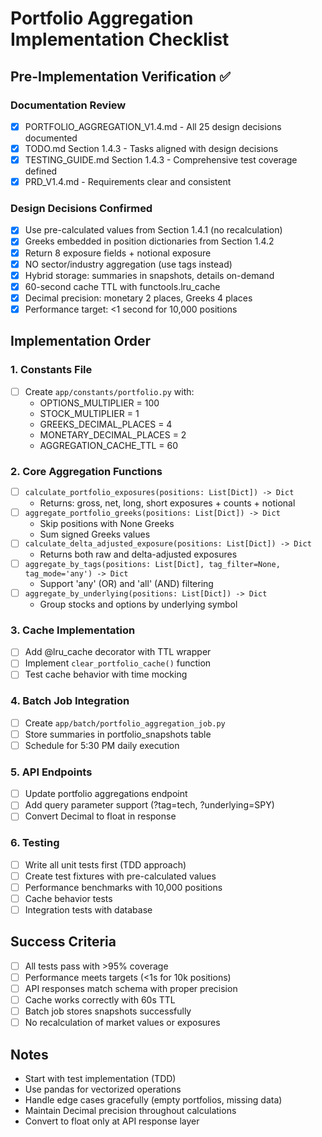 # Portfolio Aggregation Implementation Checklist

## Pre-Implementation Verification ✅

### Documentation Review
- [x] PORTFOLIO_AGGREGATION_V1.4.md - All 25 design decisions documented
- [x] TODO.md Section 1.4.3 - Tasks aligned with design decisions
- [x] TESTING_GUIDE.md Section 1.4.3 - Comprehensive test coverage defined
- [x] PRD_V1.4.md - Requirements clear and consistent

### Design Decisions Confirmed
- [x] Use pre-calculated values from Section 1.4.1 (no recalculation)
- [x] Greeks embedded in position dictionaries from Section 1.4.2
- [x] Return 8 exposure fields + notional exposure
- [x] NO sector/industry aggregation (use tags instead)
- [x] Hybrid storage: summaries in snapshots, details on-demand
- [x] 60-second cache TTL with functools.lru_cache
- [x] Decimal precision: monetary 2 places, Greeks 4 places
- [x] Performance target: <1 second for 10,000 positions

## Implementation Order

### 1. Constants File
- [ ] Create `app/constants/portfolio.py` with:
  - OPTIONS_MULTIPLIER = 100
  - STOCK_MULTIPLIER = 1
  - GREEKS_DECIMAL_PLACES = 4
  - MONETARY_DECIMAL_PLACES = 2
  - AGGREGATION_CACHE_TTL = 60

### 2. Core Aggregation Functions
- [ ] `calculate_portfolio_exposures(positions: List[Dict]) -> Dict`
  - Returns: gross, net, long, short exposures + counts + notional
- [ ] `aggregate_portfolio_greeks(positions: List[Dict]) -> Dict`
  - Skip positions with None Greeks
  - Sum signed Greeks values
- [ ] `calculate_delta_adjusted_exposure(positions: List[Dict]) -> Dict`
  - Returns both raw and delta-adjusted exposures
- [ ] `aggregate_by_tags(positions: List[Dict], tag_filter=None, tag_mode='any') -> Dict`
  - Support 'any' (OR) and 'all' (AND) filtering
- [ ] `aggregate_by_underlying(positions: List[Dict]) -> Dict`
  - Group stocks and options by underlying symbol

### 3. Cache Implementation
- [ ] Add @lru_cache decorator with TTL wrapper
- [ ] Implement `clear_portfolio_cache()` function
- [ ] Test cache behavior with time mocking

### 4. Batch Job Integration
- [ ] Create `app/batch/portfolio_aggregation_job.py`
- [ ] Store summaries in portfolio_snapshots table
- [ ] Schedule for 5:30 PM daily execution

### 5. API Endpoints
- [ ] Update portfolio aggregations endpoint
- [ ] Add query parameter support (?tag=tech, ?underlying=SPY)
- [ ] Convert Decimal to float in response

### 6. Testing
- [ ] Write all unit tests first (TDD approach)
- [ ] Create test fixtures with pre-calculated values
- [ ] Performance benchmarks with 10,000 positions
- [ ] Cache behavior tests
- [ ] Integration tests with database

## Success Criteria
- [ ] All tests pass with >95% coverage
- [ ] Performance meets targets (<1s for 10k positions)
- [ ] API responses match schema with proper precision
- [ ] Cache works correctly with 60s TTL
- [ ] Batch job stores snapshots successfully
- [ ] No recalculation of market values or exposures

## Notes
- Start with test implementation (TDD)
- Use pandas for vectorized operations
- Handle edge cases gracefully (empty portfolios, missing data)
- Maintain Decimal precision throughout calculations
- Convert to float only at API response layer

